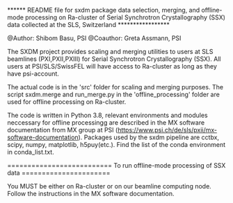 ****** README file for sxdm package  data selection, merging, and offline-mode processing on Ra-cluster of Serial Synchrotron Crystallography (SSX) data collected at the SLS, Switzerland *****************

@Author: Shibom Basu, PSI
@Coauthor: Greta Assmann, PSI

The SXDM project provides scaling and merging utilities to users at SLS beamlines (PXI,PXII,PXIII) for Serial Synchrotron Crystallography (SSX). All users at PSI/SLS/SwissFEL will have access to Ra-cluster as long as they have psi-account.

The actual code is in the 'src' folder  for scaling and merging purposes.
The script sxdm.merge and run_merge.py in the 'offline_processing' folder are used for offline processing on Ra-cluster. 

The code is written in Python 3.8, relevant environments and modules neccessary for offline processingg are described in the MX software documentation from MX group at PSI (https://www.psi.ch/de/sls/pxii/mx-software-documentation). Packages used by the sxdm pipeline are cctbx, scipy, numpy, matplotlib, h5puy(etc.). Find the list of the conda environment in conda_list.txt. 



========================== To run offline-mode processing of SSX data ======================

You MUST be either on Ra-cluster or on our beamline computing node. Follow the instructions in the MX software documentation. 
